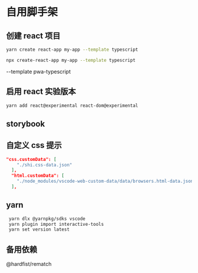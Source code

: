 # 自用脚手架

## 创建 react 项目

```bash
yarn create react-app my-app --template typescript
```

```bash
npx create-react-app my-app --template typescript
```

--template pwa-typescript

## 启用 react 实验版本

```bash
yarn add react@experimental react-dom@experimental
```

## storybook

## 自定义 css 提示

```json
"css.customData": [
    "./shi.css-data.json"
  ],
  "html.customData": [
    "./node_modules/vscode-web-custom-data/data/browsers.html-data.json"
  ],
```

## yarn

```bash
 yarn dlx @yarnpkg/sdks vscode
 yarn plugin import interactive-tools
 yarn set version latest
```

## 备用依赖

@hardfist/rematch
